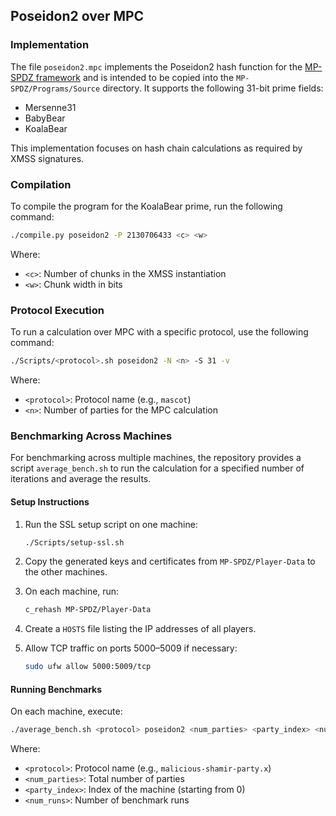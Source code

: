 ## Poseidon2 over MPC

### Implementation

The file `poseidon2.mpc` implements the Poseidon2 hash function for the [MP-SPDZ framework](https://github.com/data61/MP-SPDZ) and is intended to be copied into the `MP-SPDZ/Programs/Source` directory. It supports the following 31-bit prime fields:

- Mersenne31
- BabyBear
- KoalaBear

This implementation focuses on hash chain calculations as required by XMSS signatures.

### Compilation

To compile the program for the KoalaBear prime, run the following command:

```bash
./compile.py poseidon2 -P 2130706433 <c> <w>
```

Where:
- `<c>`: Number of chunks in the XMSS instantiation
- `<w>`: Chunk width in bits

### Protocol Execution

To run a calculation over MPC with a specific protocol, use the following command:

```bash
./Scripts/<protocol>.sh poseidon2 -N <n> -S 31 -v
```

Where:
- `<protocol>`: Protocol name (e.g., `mascot`)
- `<n>`: Number of parties for the MPC calculation

### Benchmarking Across Machines

For benchmarking across multiple machines, the repository provides a script `average_bench.sh` to run the calculation for a specified number of iterations and average the results.

#### Setup Instructions
1. Run the SSL setup script on one machine:

   ```bash
   ./Scripts/setup-ssl.sh
   ```

2. Copy the generated keys and certificates from `MP-SPDZ/Player-Data` to the other machines.
3. On each machine, run:

   ```bash
   c_rehash MP-SPDZ/Player-Data
   ```

4. Create a `HOSTS` file listing the IP addresses of all players.
5. Allow TCP traffic on ports 5000–5009 if necessary:

   ```bash
   sudo ufw allow 5000:5009/tcp
   ```

#### Running Benchmarks
On each machine, execute:

```bash
./average_bench.sh <protocol> poseidon2 <num_parties> <party_index> <num_runs>
```

Where:
- `<protocol>`: Protocol name (e.g., `malicious-shamir-party.x`)
- `<num_parties>`: Total number of parties
- `<party_index>`: Index of the machine (starting from 0)
- `<num_runs>`: Number of benchmark runs

